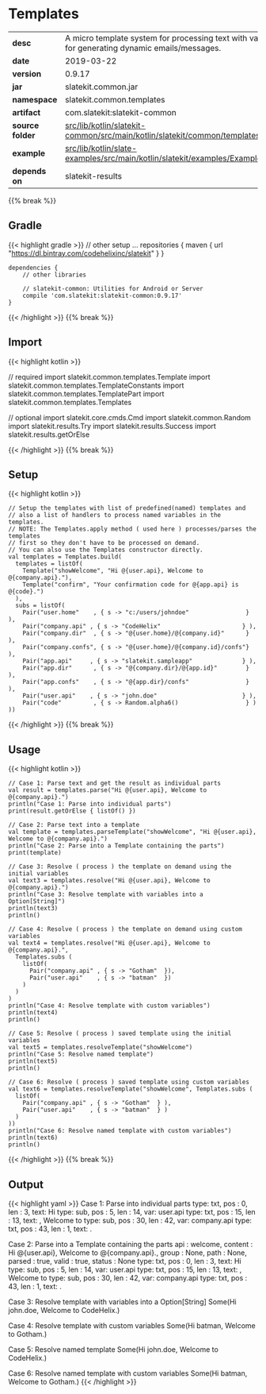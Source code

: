 
# Templates

<table class="table table-striped table-bordered">
  <tbody>
    <tr>
      <td><strong>desc</strong></td>
      <td>A micro template system for processing text with variables, useful for generating dynamic emails/messages.</td>
    </tr>
    <tr>
      <td><strong>date</strong></td>
      <td>2019-03-22</td>
    </tr>
    <tr>
      <td><strong>version</strong></td>
      <td>0.9.17</td>
    </tr>
    <tr>
      <td><strong>jar</strong></td>
      <td>slatekit.common.jar</td>
    </tr>
    <tr>
      <td><strong>namespace</strong></td>
      <td>slatekit.common.templates</td>
    </tr>
    <tr>
      <td><strong>artifact</strong></td>
      <td>com.slatekit:slatekit-common</td>
    </tr>
    <tr>
      <td><strong>source folder</strong></td>
      <td><a href="https://github.com/code-helix/slatekit/tree/master/src/lib/kotlin/slatekit-common/src/main/kotlin/slatekit/common/templates" class="url-ch">src/lib/kotlin/slatekit-common/src/main/kotlin/slatekit/common/templates</a></td>
    </tr>
    <tr>
      <td><strong>example</strong></td>
      <td><a href="https://github.com/code-helix/slatekit/tree/master/src/lib/kotlin/slatekit-examples/src/main/kotlin/slatekit/examples/Example_Templates.kt" class="url-ch">src/lib/kotlin/slate-examples/src/main/kotlin/slatekit/examples/Example_Templates.kt</a></td>
    </tr>
    <tr>
      <td><strong>depends on</strong></td>
      <td> slatekit-results</td>
    </tr>
  </tbody>
</table>
{{% break %}}

## Gradle
{{< highlight gradle >}}
    // other setup ...
    repositories {
        maven { url  "https://dl.bintray.com/codehelixinc/slatekit" }
    }

    dependencies {
        // other libraries

        // slatekit-common: Utilities for Android or Server
        compile 'com.slatekit:slatekit-common:0.9.17'
    }

{{< /highlight >}}
{{% break %}}

## Import
{{< highlight kotlin >}}


// required 
import slatekit.common.templates.Template
import slatekit.common.templates.TemplateConstants
import slatekit.common.templates.TemplatePart
import slatekit.common.templates.Templates



// optional 
import slatekit.core.cmds.Cmd
import slatekit.common.Random
import slatekit.results.Try
import slatekit.results.Success
import slatekit.results.getOrElse




{{< /highlight >}}
{{% break %}}

## Setup
{{< highlight kotlin >}}



    // Setup the templates with list of predefined(named) templates and
    // also a list of handlers to process named variables in the templates.
    // NOTE: The Templates.apply method ( used here ) processes/parses the templates
    // first so they don't have to be processed on demand.
    // You can also use the Templates constructor directly.
    val templates = Templates.build(
      templates = listOf(
        Template("showWelcome", "Hi @{user.api}, Welcome to @{company.api}."),
        Template("confirm", "Your confirmation code for @{app.api} is @{code}.")
      ),
      subs = listOf(
        Pair("user.home"    , { s -> "c:/users/johndoe"                } ),
        Pair("company.api" , { s -> "CodeHelix"                       } ),
        Pair("company.dir"  , { s -> "@{user.home}/@{company.id}"      } ),
        Pair("company.confs", { s -> "@{user.home}/@{company.id}/confs"} ),
        Pair("app.api"     , { s -> "slatekit.sampleapp"              } ),
        Pair("app.dir"      , { s -> "@{company.dir}/@{app.id}"        } ),
        Pair("app.confs"    , { s -> "@{app.dir}/confs"                } ),
        Pair("user.api"    , { s -> "john.doe"                        } ),
        Pair("code"         , { s -> Random.alpha6()                   } )
    ))
    


{{< /highlight >}}
{{% break %}}

## Usage
{{< highlight kotlin >}}


    // Case 1: Parse text and get the result as individual parts
    val result = templates.parse("Hi @{user.api}, Welcome to @{company.api}.")
    println("Case 1: Parse into individual parts")
    print(result.getOrElse { listOf() })

    // Case 2: Parse text into a template
    val template = templates.parseTemplate("showWelcome", "Hi @{user.api}, Welcome to @{company.api}.")
    println("Case 2: Parse into a Template containing the parts")
    print(template)

    // Case 3: Resolve ( process ) the template on demand using the initial variables
    val text3 = templates.resolve("Hi @{user.api}, Welcome to @{company.api}.")
    println("Case 3: Resolve template with variables into a Option[String]")
    println(text3)
    println()

    // Case 4: Resolve ( process ) the template on demand using custom variables
    val text4 = templates.resolve("Hi @{user.api}, Welcome to @{company.api}.",
      Templates.subs (
        listOf(
          Pair("company.api" , { s -> "Gotham"  }),
          Pair("user.api"    , { s -> "batman"  })
        )
      )
    )
    println("Case 4: Resolve template with custom variables")
    println(text4)
    println()

    // Case 5: Resolve ( process ) saved template using the initial variables
    val text5 = templates.resolveTemplate("showWelcome")
    println("Case 5: Resolve named template")
    println(text5)
    println()

    // Case 6: Resolve ( process ) saved template using custom variables
    val text6 = templates.resolveTemplate("showWelcome", Templates.subs (
      listOf(
        Pair("company.api" , { s -> "Gotham"  } ),
        Pair("user.api"    , { s -> "batman"  } )
      )
    ))
    println("Case 6: Resolve named template with custom variables")
    println(text6)
    println()

    

{{< /highlight >}}
{{% break %}}


## Output

{{< highlight yaml >}}
  Case 1: Parse into individual parts
  type: txt, pos : 0, len : 3, text: Hi
  type: sub, pos : 5, len : 14, var: user.api
  type: txt, pos : 15, len : 13, text: , Welcome to
  type: sub, pos : 30, len : 42, var: company.api
  type: txt, pos : 43, len : 1, text: .

  Case 2: Parse into a Template containing the parts
  api : welcome, content : Hi @{user.api}, Welcome to @{company.api}., group : None, path : None, parsed : true, valid : true, status : None
  type: txt, pos : 0, len : 3, text: Hi
  type: sub, pos : 5, len : 14, var: user.api
  type: txt, pos : 15, len : 13, text: , Welcome to
  type: sub, pos : 30, len : 42, var: company.api
  type: txt, pos : 43, len : 1, text: .

  Case 3: Resolve template with variables into a Option[String]
  Some(Hi john.doe, Welcome to CodeHelix.)

  Case 4: Resolve template with custom variables
  Some(Hi batman, Welcome to Gotham.)

  Case 5: Resolve named template
  Some(Hi john.doe, Welcome to CodeHelix.)

  Case 6: Resolve named template with custom variables
  Some(Hi batman, Welcome to Gotham.)
{{< /highlight >}}
